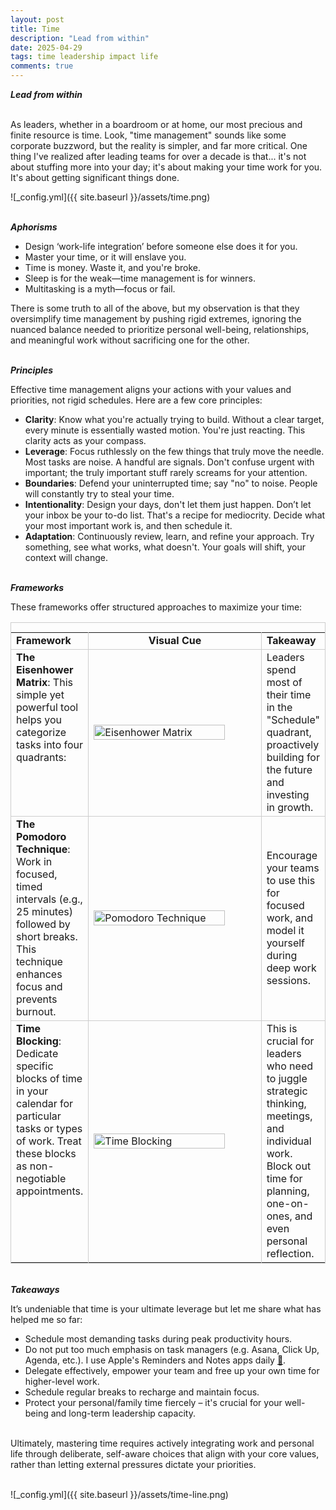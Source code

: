 ```yaml
---
layout: post
title: Time
description: "Lead from within"
date: 2025-04-29
tags: time leadership impact life
comments: true
---
```


***Lead from within***

\
As leaders, whether in a boardroom or at home, our most precious and finite resource is time. Look, "time management" sounds like some corporate buzzword, but the reality is simpler, and far more critical. One thing I've realized after leading teams for over a decade is that... it's not about stuffing more into your day; it's about making your time work for you. It's about getting significant things done.

![_config.yml]({{ site.baseurl }}/assets/time.png)

\
***Aphorisms***
* Design ‘work-life integration’ before someone else does it for you.
* Master your time, or it will enslave you.
* Time is money. Waste it, and you're broke.
* Sleep is for the weak—time management is for winners.
* Multitasking is a myth—focus or fail.

There is some truth to all of the above, but my observation is that they oversimplify time management by pushing rigid extremes, ignoring the nuanced balance needed to prioritize personal well-being, relationships, and meaningful work without sacrificing one for the other.

\
***Principles***

Effective time management aligns your actions with your values and priorities, not rigid schedules. Here are a few core principles:
* **Clarity**: Know what you're actually trying to build. Without a clear target, every minute is essentially wasted motion. You're just reacting. This clarity acts as your compass.
* **Leverage**: Focus ruthlessly on the few things that truly move the needle. Most tasks are noise. A handful are signals. Don't confuse urgent with important; the truly important stuff rarely screams for your attention.
* **Boundaries**: Defend your uninterrupted time; say "no" to noise. People will constantly try to steal your time.
* **Intentionality**: Design your days, don't let them just happen. Don’t let your inbox be your to-do list. That's a recipe for mediocrity. Decide what your most important work is, and then schedule it.
* **Adaptation**: Continuously review, learn, and refine your approach. Try something, see what works, what doesn't. Your goals will shift, your context will change.

\
***Frameworks***

These frameworks offer structured approaches to maximize your time:

<table style="padding: 15px 0 0 0; border: 1px solid #cdcdcd;">
  <tr>
    <td style="width: 20%; vertical-align: top; font-weight: bold; border-right: 1px solid #cdcdcd;">Framework</td>
    <td style="width: 60%; text-align: center; font-weight: bold; border-right: 1px solid #cdcdcd;">Visual Cue</td>
    <td style="width: 50%; font-weight: bold;">Takeaway</td>
  </tr>
  <tr>
    <td style="width: 20%; vertical-align: top; border-top: 1px solid #cdcdcd; border-right: 1px solid #cdcdcd;">
      <b>The Eisenhower Matrix</b>: This simple yet powerful tool helps you categorize tasks into four quadrants:
    </td>
    <td style="width: 60%; vertical-align: middle; border-top: 1px solid #cdcdcd; border-right: 1px solid #cdcdcd;">
      <img style="vertical-align: middle;" src="{{ site.baseurl }}/assets/eisenhower-matrix.webp" alt="Eisenhower Matrix" title="Eisenhower Matrix" width="90%" height="90%" />
    </td>
    <td style="width: 20%; border-top: 1px solid #cdcdcd;">
      Leaders spend most of their time in the "Schedule" quadrant, proactively building for the future and investing in growth.
    </td>
  </tr>
  <tr>
    <td style="width: 20%; vertical-align: top; border-top: 1px solid #cdcdcd; border-right: 1px solid #cdcdcd;">
      <b>The Pomodoro Technique</b>: Work in focused, timed intervals (e.g., 25 minutes) followed by short breaks. This technique enhances focus and prevents burnout.
    </td>
    <td style="width: 60%; vertical-align: middle; border-top: 1px solid #cdcdcd; border-right: 1px solid #cdcdcd;">
      <img style="vertical-align: middle;" src="{{ site.baseurl }}/assets/pomodoro-technique.png" alt="Pomodoro Technique" title="Pomodoro Technique" width="90%" height="70%" />
    </td>
    <td style="width: 20%; border-top: 1px solid #cdcdcd;">
      Encourage your teams to use this for focused work, and model it yourself during deep work sessions.
    </td>
  </tr>
  <tr>
    <td style="width: 20%; vertical-align: top; border-top: 1px solid #cdcdcd; border-right: 1px solid #cdcdcd;">
      <b>Time Blocking</b>: Dedicate specific blocks of time in your calendar for particular tasks or types of work. Treat these blocks as non-negotiable appointments.
    </td>
    <td style="width: 60%; vertical-align: middle; border-top: 1px solid #cdcdcd; border-right: 1px solid #cdcdcd;">
      <img style="vertical-align: middle;" src="{{ site.baseurl }}/assets/time-blocking.png" alt="Time Blocking" title="Time Blocking" width="90%" height="55%" />
    </td>
    <td style="width: 20%; border-top: 1px solid #cdcdcd;">
      This is crucial for leaders who need to juggle strategic thinking, meetings, and individual work. Block out time for planning, one-on-ones, and even personal reflection.
    </td>
  </tr>
</table>

\
***Takeaways***

It’s undeniable that time is your ultimate leverage but let me share what has helped me so far:
* Schedule most demanding tasks during peak productivity hours.
* Do not put too much emphasis on task managers (e.g. Asana, Click Up, Agenda, etc.). I use Apple's Reminders and Notes apps daily [🔗](https://i.imgur.com/xVGnPwF.png).
* Delegate effectively, empower your team and free up your own time for higher-level work.
* Schedule regular breaks to recharge and maintain focus.
* Protect your personal/family time fiercely – it's crucial for your well-being and long-term leadership capacity.

\
Ultimately, mastering time requires actively integrating work and personal life through deliberate, self-aware choices that align with your core values, rather than letting external pressures dictate your priorities.

\
![_config.yml]({{ site.baseurl }}/assets/time-line.png)
